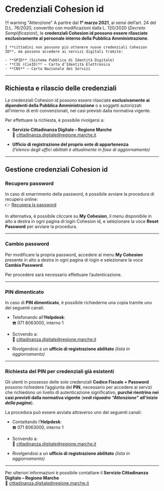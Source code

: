 # **Credenziali Cohesion id**

!!! warning "Attenzione"
    A partire dal **1° marzo 2021**, ai sensi dell’art. 24 del D.L. 76/2020, convertito con modificazioni dalla L. 120/2020 (*Decreto Semplificazioni*), le **credenziali Cohesion id possono essere rilasciate esclusivamente al personale interno della Pubblica Amministrazione**.

    I **cittadini non possono più ottenere nuove credenziali Cohesion ID**, ma possono accedere ai servizi digitali tramite:

    - **SPID** (Sistema Pubblico di Identità Digitale)  
    - **CIE (CieID)** – Carta d’Identità Elettronica  
    - **CNS** – Carta Nazionale dei Servizi  

---

## **Richiesta e rilascio delle credenziali**

Le credenziali Cohesion id possono essere rilasciate **esclusivamente ai dipendenti della Pubblica Amministrazione** o a soggetti autorizzati all’interno di enti convenzionati, nei casi previsti dalla normativa vigente.

Per effettuare la richiesta, è possibile rivolgersi a:

- **Servizio Cittadinanza Digitale – Regione Marche**  
  📧 [cittadinanza.digitale@regione.marche.it](mailto:cittadinanza.digitale@regione.marche.it)

- **Ufficio di registrazione del proprio ente di appartenenza**  
  *(l’elenco degli uffici abilitati è attualmente in fase di aggiornamento)*

---

## **Gestione credenziali Cohesion id**

### Recupero password

In caso di smarrimento della password, è possibile avviare la procedura di recupero online:  
👉 [Recupera la password](https://cohesion2.regione.marche.it/MyCohesion/ResetPassword)

In alternativa, è possibile cliccare su **My Cohesion**, il menu disponibile in alto a destra in ogni pagina di login Cohesion id, e selezionare la voce **Reset Password** per avviare la procedura.

---

### Cambio password

Per modificare la propria password, accedere al menu **My Cohesion** presente in alto a destra in ogni pagina di login e selezionare la voce **Cambia Password**.

Per procedere sarà necessario effettuare l’autenticazione.

---

### PIN dimenticato

In caso di **PIN dimenticato**, è possibile richiederne una copia tramite uno dei seguenti canali:

- Telefonando all’**Helpdesk**:  
  ☎️ 071 8063000, interno 1

- Scrivendo a:  
  📧 [cittadinanza.digitale@regione.marche.it](mailto:cittadinanza.digitale@regione.marche.it)

- Rivolgendosi a un **ufficio di registrazione abilitato** *(lista in aggiornamento)*

---

### Richiesta del PIN per credenziali già esistenti

Gli utenti in possesso delle sole credenziali **Codice Fiscale + Password** possono richiedere l’aggiunta del **PIN**, necessario per accedere ai servizi che richiedono un livello di autenticazione significativo, **purché rientrino nei casi previsti dalla normativa vigente** (***vedi riquadro “Attenzione” all’inizio della pagina***).

La procedura può essere avviata attraverso uno dei seguenti canali:

- Contattando l’**Helpdesk**:  
  ☎️ 071 8063000, interno 1

- Scrivendo a:  
  📧 [cittadinanza.digitale@regione.marche.it](mailto:cittadinanza.digitale@regione.marche.it)

- Rivolgendosi a un **ufficio di registrazione abilitato** *(lista in aggiornamento)*

---

Per ulteriori informazioni è possibile contattare il **Servizio Cittadinanza Digitale – Regione Marche**  
📧 [cittadinanza.digitale@regione.marche.it](mailto:cittadinanza.digitale@regione.marche.it)

